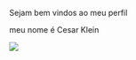 Sejam bem vindos ao meu perfil

meu nome é Cesar Klein

![](https://media1.tenor.com/m/5TkEsKdp_qQAAAAC/hasbulla-hasbulla-magomedov.gif)
